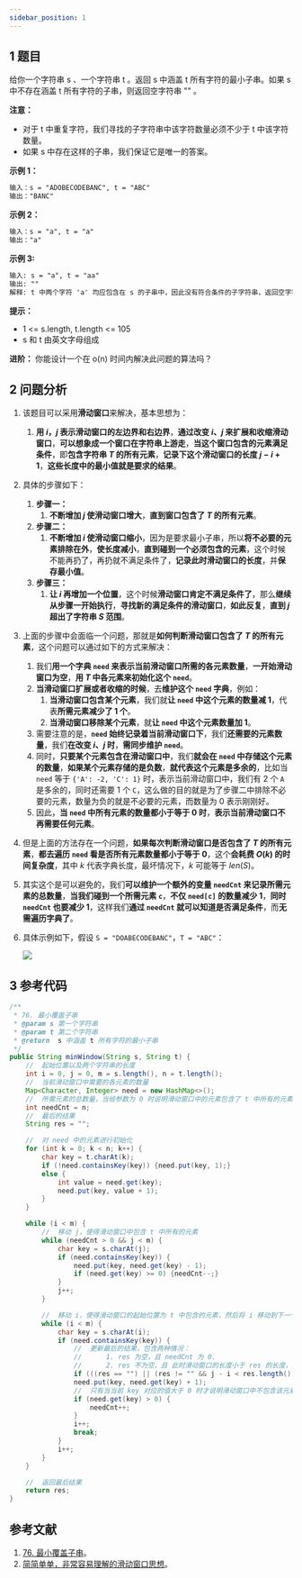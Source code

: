 ```yaml
---
sidebar_position: 1
---
```


## 1 题目

给你一个字符串 s 、一个字符串 t 。返回 s 中涵盖 t 所有字符的最小子串。如果 s 中不存在涵盖 t 所有字符的子串，则返回空字符串 "" 。

**注意：**

* 对于 t 中重复字符，我们寻找的子字符串中该字符数量必须不少于 t 中该字符数量。
* 如果 s 中存在这样的子串，我们保证它是唯一的答案。

**示例 1：**

```txt
输入：s = "ADOBECODEBANC", t = "ABC"
输出："BANC"
```

**示例 2：**

```txt
输入：s = "a", t = "a"
输出："a"
```

**示例 3:**

```txt
输入: s = "a", t = "aa"
输出: ""
解释: t 中两个字符 'a' 均应包含在 s 的子串中，因此没有符合条件的子字符串，返回空字符串。
```

**提示：**

* 1 <= s.length, t.length <= 105
* s 和 t 由英文字母组成

**进阶：** 你能设计一个在 o(n) 时间内解决此问题的算法吗？

## 2 问题分析

1. 该题目可以采用**滑动窗口**来解决，基本思想为：

   1. **用 $i$，$j$ 表示滑动窗口的左边界和右边界**，**通过改变 $i$、$j$ 来扩展和收缩滑动窗口**，**可以想象成一个窗口在字符串上游走**，**当这个窗口包含的元素满足条件**，即**包含字符串 $T$ 的所有元素**，**记录下这个滑动窗口的长度 $j - i + 1$**，**这些长度中的最小值就是要求的结果**。
2. 具体的步骤如下：

   1. **步骤一：**
      1. **不断增加 $j$ 使滑动窗口增大**，**直到窗口包含了 $T$ 的所有元素**。
   2. **步骤二：**
      1. **不断增加 $i$ 使滑动窗口缩小**，因为是要求最小子串，所以**将不必要的元素排除在外**，**使长度减小**，**直到碰到一个必须包含的元素**，这个时候不能再扔了，再扔就不满足条件了，**记录此时滑动窗口的长度**，并**保存最小值**。
   3. **步骤三：**
      1. **让 $i$ 再增加一个位置**，这个时候**滑动窗口肯定不满足条件了**，那么**继续从步骤一开始执行**，**寻找新的满足条件的滑动窗口**，**如此反复**，**直到 $j$ 超出了字符串 $S$ 范围**。
3. 上面的步骤中会面临一个问题，那就是**如何判断滑动窗口包含了 $T$ 的所有元素**，这个问题可以通过如下的方式来解决：

   1. 我们**用一个字典 `need` 来表示当前滑动窗口所需的各元素数量**，**一开始滑动窗口为空**，**用 $T$ 中各元素来初始化这个 `need`**。
   2. **当滑动窗口扩展或者收缩的时候**，去**维护这个 `need` 字典**，例如：
      1. **当滑动窗口包含某个元素**，我们就**让 `need` 中这个元素的数量减 1**，代表**所需元素减少了 1 个**。
      2. **当滑动窗口移除某个元素**，就**让 `need` 中这个元素数量加 1**。
   3. 需要注意的是，**`need` 始终记录着当前滑动窗口下**，我们**还需要的元素数量**，我们**在改变 $i$、$j$ 时**，**需同步维护 `need`**。
   4. 同时，**只要某个元素包含在滑动窗口中**，我们**就会在 `need` 中存储这个元素的数量**，**如果某个元素存储的是负数**，**就代表这个元素是多余的**，比如当 `need` 等于 `{'A': -2, 'C': 1}` 时，表示当前滑动窗口中，我们有 2 个 `A` 是多余的，同时还需要 1 个 `C`，这么做的目的就是为了步骤二中排除不必要的元素，数量为负的就是不必要的元素，而数量为 0 表示刚刚好。
   5. 因此，**当 `need` 中所有元素的数量都小于等于 0 时**，**表示当前滑动窗口不再需要任何元素**。
4. 但是上面的方法存在一个问题，**如果每次判断滑动窗口是否包含了 $T$ 的所有元素**，**都去遍历 `need` 看是否所有元素数量都小于等于 0**，这个**会耗费 $O(k)$ 的时间复杂度**，其中 $k$ 代表字典长度，最坏情况下，$k$ 可能等于 $len(S)$。
5. 其实这个是可以避免的，我们**可以维护一个额外的变量 `needCnt` 来记录所需元素的总数量**，**当我们碰到一个所需元素 `c`**，**不仅 `need[c]` 的数量减少 1**，**同时 `needCnt` 也要减少 1**，这样我们**通过 `needCnt` 就可以知道是否满足条件**，而**无需遍历字典了**。
6. 具体示例如下，假设 `S = "DOABECODEBANC"`，`T = "ABC"`：

   ![](https://ricear.com/media/202206/2022-06-04_120626_183038.png)

## 3 参考代码

```java
/**
 * 76. 最小覆盖子串
 * @param s 第一个字符串
 * @param t 第二个字符串
 * @return  s 中涵盖 t 所有字符的最小子串
 */
public String minWindow(String s, String t) {
    //  起始位置以及两个字符串的长度
    int i = 0, j = 0, m = s.length(), n = t.length();
    //  当前滑动窗口中需要的各元素的数量
    Map<Character, Integer> need = new HashMap<>();
    //  所需元素的总数量，当给参数为 0 时说明滑动窗口中的元素包含了 t 中所有的元素，这样可以避免遍历 need 中的元素的值是否都小于等于 0
    int needCnt = n;
    //  最后的结果
    String res = "";

    //  对 need 中的元素进行初始化
    for (int k = 0; k < n; k++) {
        char key = t.charAt(k);
        if (!need.containsKey(key)) {need.put(key, 1);}
        else {
            int value = need.get(key);
            need.put(key, value + 1);
        }
    }

    while (i < m) {
        //  移动 j，使得滑动窗口中包含 t 中所有的元素
        while (needCnt > 0 && j < m) {
            char key = s.charAt(j);
            if (need.containsKey(key)) {
                need.put(key, need.get(key) - 1);
                if (need.get(key) >= 0) {needCnt--;}
            }
            j++;
        }

        //  移动 i，使得滑动窗口的起始位置为 t 中包含的元素，然后将 i 移动到下一个位置，进行下一次遍历
        while (i < m) {
            char key = s.charAt(i);
            if (need.containsKey(key)) {
                //  更新最后的结果，包含两种情况：
                //      1. res 为空，且 needCnt 为 0.
                //      2. res 不为空，且 此时滑动窗口的长度小于 res 的长度，且 needCnt 为 0
                if (((res == "") || (res != "" && j - i < res.length())) && needCnt == 0) {res = s.substring(i, j);}
                need.put(key, need.get(key) + 1);
                //  只有当当前 key 对应的值大于 0 时才说明滑动窗口中不包含该元素，此时才将 needCnt 加 1
                if (need.get(key) > 0) {
                    needCnt++;
                }
                i++;
                break;
            }
            i++;
        }
    }

    //  返回最后结果
    return res;
}
```

## 参考文献

1. [76. 最小覆盖子串](https://leetcode-cn.com/problems/minimum-window-substring)。
2. [简简单单，非常容易理解的滑动窗口思想](https://leetcode-cn.com/problems/minimum-window-substring/solution/tong-su-qie-xiang-xi-de-miao-shu-hua-dong-chuang-k)。
